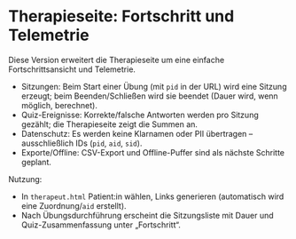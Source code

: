 # Therapieseite: Fortschritt und Telemetrie

Diese Version erweitert die Therapieseite um eine einfache Fortschrittsansicht und Telemetrie.

- Sitzungen: Beim Start einer Übung (mit `pid` in der URL) wird eine Sitzung erzeugt; beim Beenden/Schließen wird sie beendet (Dauer wird, wenn möglich, berechnet).
- Quiz-Ereignisse: Korrekte/falsche Antworten werden pro Sitzung gezählt; die Therapieseite zeigt die Summen an.
- Datenschutz: Es werden keine Klarnamen oder PII übertragen – ausschließlich IDs (`pid`, `aid`, `sid`).
- Exporte/Offline: CSV-Export und Offline-Puffer sind als nächste Schritte geplant.

Nutzung:
- In `therapeut.html` Patient:in wählen, Links generieren (automatisch wird eine Zuordnung/`aid` erstellt).
- Nach Übungsdurchführung erscheint die Sitzungsliste mit Dauer und Quiz-Zusammenfassung unter „Fortschritt“.

